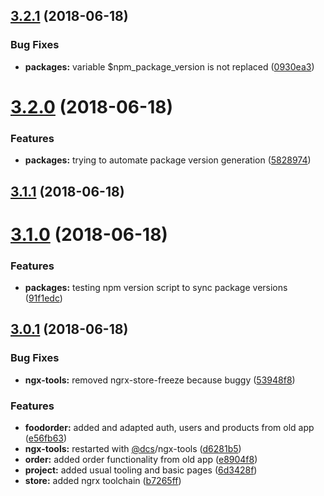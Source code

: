 <a name="3.2.1"></a>

## [3.2.1](https://github.com/DcsMarcRemolt/ngx-food-order-cli/compare/v3.2.0...v3.2.1) (2018-06-18)

### Bug Fixes

- **packages:** variable $npm_package_version is not replaced ([0930ea3](https://github.com/DcsMarcRemolt/ngx-food-order-cli/commit/0930ea3))

<a name="3.2.0"></a>

# [3.2.0](https://github.com/DcsMarcRemolt/ngx-food-order-cli/compare/v3.1.1...v3.2.0) (2018-06-18)

### Features

- **packages:** trying to automate package version generation ([5828974](https://github.com/DcsMarcRemolt/ngx-food-order-cli/commit/5828974))

<a name="3.1.1"></a>

## [3.1.1](https://github.com/DcsMarcRemolt/ngx-food-order-cli/compare/v3.1.0...v3.1.1) (2018-06-18)

<a name="3.1.0"></a>

# [3.1.0](https://github.com/DcsMarcRemolt/ngx-food-order-cli/compare/v3.0.1...v3.1.0) (2018-06-18)

### Features

- **packages:** testing npm version script to sync package versions ([91f1edc](https://github.com/DcsMarcRemolt/ngx-food-order-cli/commit/91f1edc))

<a name="3.0.1"></a>

## [3.0.1](https://github.com/DcsMarcRemolt/ngx-food-order-cli/compare/6d3428f...v3.0.1) (2018-06-18)

### Bug Fixes

- **ngx-tools:** removed ngrx-store-freeze because buggy ([53948f8](https://github.com/DcsMarcRemolt/ngx-food-order-cli/commit/53948f8))

### Features

- **foodorder:** added and adapted auth, users and products from old app ([e56fb63](https://github.com/DcsMarcRemolt/ngx-food-order-cli/commit/e56fb63))
- **ngx-tools:** restarted with [@dcs](https://github.com/dcs)/ngx-tools ([d6281b5](https://github.com/DcsMarcRemolt/ngx-food-order-cli/commit/d6281b5))
- **order:** added order functionality from old app ([e8904f8](https://github.com/DcsMarcRemolt/ngx-food-order-cli/commit/e8904f8))
- **project:** added usual tooling and basic pages ([6d3428f](https://github.com/DcsMarcRemolt/ngx-food-order-cli/commit/6d3428f))
- **store:** added ngrx toolchain ([b7265ff](https://github.com/DcsMarcRemolt/ngx-food-order-cli/commit/b7265ff))
